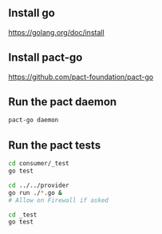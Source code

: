 ## Install go

https://golang.org/doc/install

## Install pact-go

https://github.com/pact-foundation/pact-go

## Run the pact daemon

```bash
pact-go daemon
```

## Run the pact tests

```bash
cd consumer/_test
go test

cd ../../provider
go run ./*.go &
# Allow on Firewall if asked

cd _test
go test
```
